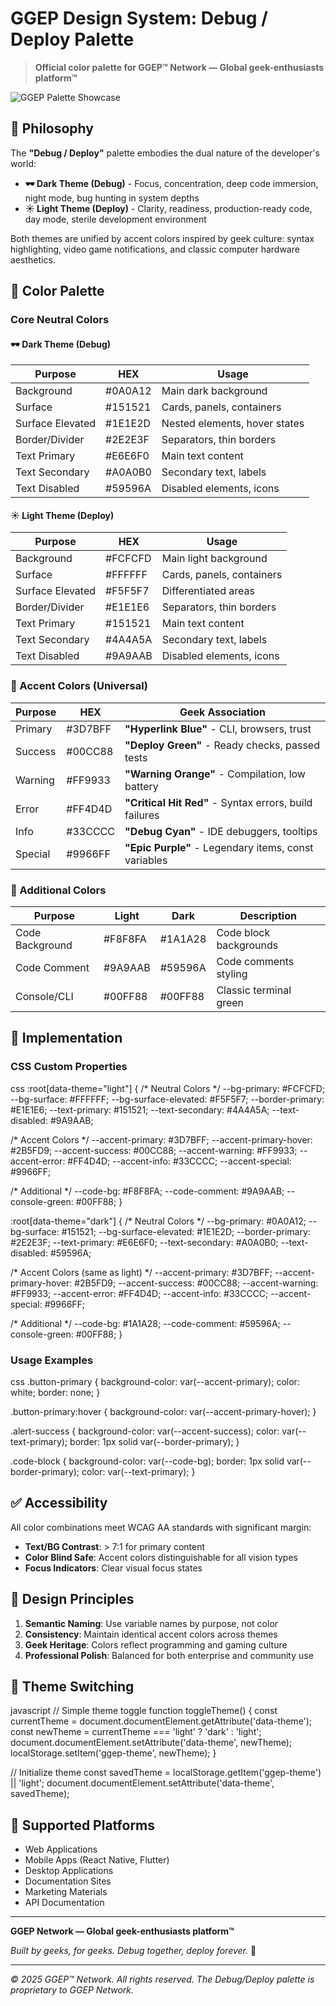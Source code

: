 # GGEP Design System: Debug / Deploy Palette

> **Official color palette for GGEP™ Network — Global geek-enthusiasts platform™**

![GGEP Palette Showcase](https://via.placeholder.com/1200x400/0A0A12/E6E6F0?text=Debug+%2F+Deploy+Palette+-+GGEP%E2%84%A2+Network)

## 🎯 Philosophy

The **"Debug / Deploy"** palette embodies the dual nature of the developer's world:

- **🕶️ Dark Theme (Debug)** - Focus, concentration, deep code immersion, night mode, bug hunting in system depths
- **☀️ Light Theme (Deploy)** - Clarity, readiness, production-ready code, day mode, sterile development environment

Both themes are unified by accent colors inspired by geek culture: syntax highlighting, video game notifications, and classic computer hardware aesthetics.

## 🎨 Color Palette

### Core Neutral Colors

#### 🕶️ Dark Theme (Debug)
| Purpose | HEX | Usage |
|---------|-----|-------|
| Background | #0A0A12 | Main dark background |
| Surface | #151521 | Cards, panels, containers |
| Surface Elevated | #1E1E2D | Nested elements, hover states |
| Border/Divider | #2E2E3F | Separators, thin borders |
| Text Primary | #E6E6F0 | Main text content |
| Text Secondary | #A0A0B0 | Secondary text, labels |
| Text Disabled | #59596A | Disabled elements, icons |

#### ☀️ Light Theme (Deploy)
| Purpose | HEX | Usage |
|---------|-----|-------|
| Background | #FCFCFD | Main light background |
| Surface | #FFFFFF | Cards, panels, containers |
| Surface Elevated | #F5F5F7 | Differentiated areas |
| Border/Divider | #E1E1E6 | Separators, thin borders |
| Text Primary | #151521 | Main text content |
| Text Secondary | #4A4A5A | Secondary text, labels |
| Text Disabled | #9A9AAB | Disabled elements, icons |

### 🎯 Accent Colors (Universal)

| Purpose | HEX | Geek Association |
|---------|-----|------------------|
| Primary | #3D7BFF | **"Hyperlink Blue"** - CLI, browsers, trust |
| Success | #00CC88 | **"Deploy Green"** - Ready checks, passed tests |
| Warning | #FF9933 | **"Warning Orange"** - Compilation, low battery |
| Error | #FF4D4D | **"Critical Hit Red"** - Syntax errors, build failures |
| Info | #33CCCC | **"Debug Cyan"** - IDE debuggers, tooltips |
| Special | #9966FF | **"Epic Purple"** - Legendary items, const variables |

### 🔧 Additional Colors

| Purpose | Light | Dark | Description |
|---------|-------|------|-------------|
| Code Background | #F8F8FA | #1A1A28 | Code block backgrounds |
| Code Comment | #9A9AAB | #59596A | Code comments styling |
| Console/CLI | #00FF88 | #00FF88 | Classic terminal green |

## 🚀 Implementation

### CSS Custom Properties

css
:root[data-theme="light"] {
  /* Neutral Colors */
  --bg-primary: #FCFCFD;
  --bg-surface: #FFFFFF;
  --bg-surface-elevated: #F5F5F7;
  --border-primary: #E1E1E6;
  --text-primary: #151521;
  --text-secondary: #4A4A5A;
  --text-disabled: #9A9AAB;
  
  /* Accent Colors */
  --accent-primary: #3D7BFF;
  --accent-primary-hover: #2B5FD9;
  --accent-success: #00CC88;
  --accent-warning: #FF9933;
  --accent-error: #FF4D4D;
  --accent-info: #33CCCC;
  --accent-special: #9966FF;
  
  /* Additional */
  --code-bg: #F8F8FA;
  --code-comment: #9A9AAB;
  --console-green: #00FF88;
}

:root[data-theme="dark"] {
  /* Neutral Colors */
  --bg-primary: #0A0A12;
  --bg-surface: #151521;
  --bg-surface-elevated: #1E1E2D;
  --border-primary: #2E2E3F;
  --text-primary: #E6E6F0;
  --text-secondary: #A0A0B0;
  --text-disabled: #59596A;
  
  /* Accent Colors (same as light) */
  --accent-primary: #3D7BFF;
  --accent-primary-hover: #2B5FD9;
  --accent-success: #00CC88;
  --accent-warning: #FF9933;
  --accent-error: #FF4D4D;
  --accent-info: #33CCCC;
  --accent-special: #9966FF;
  
  /* Additional */
  --code-bg: #1A1A28;
  --code-comment: #59596A;
  --console-green: #00FF88;
}


### Usage Examples

css
.button-primary {
  background-color: var(--accent-primary);
  color: white;
  border: none;
}

.button-primary:hover {
  background-color: var(--accent-primary-hover);
}

.alert-success {
  background-color: var(--accent-success);
  color: var(--text-primary);
  border: 1px solid var(--border-primary);
}

.code-block {
  background-color: var(--code-bg);
  border: 1px solid var(--border-primary);
  color: var(--text-primary);
}


## ✅ Accessibility

All color combinations meet WCAG AA standards with significant margin:

- **Text/BG Contrast**: > 7:1 for primary content
- **Color Blind Safe**: Accent colors distinguishable for all vision types
- **Focus Indicators**: Clear visual focus states

## 🎯 Design Principles

1. **Semantic Naming**: Use variable names by purpose, not color
2. **Consistency**: Maintain identical accent colors across themes
3. **Geek Heritage**: Colors reflect programming and gaming culture
4. **Professional Polish**: Balanced for both enterprise and community use

## 🔄 Theme Switching

javascript
// Simple theme toggle
function toggleTheme() {
  const currentTheme = document.documentElement.getAttribute('data-theme');
  const newTheme = currentTheme === 'light' ? 'dark' : 'light';
  document.documentElement.setAttribute('data-theme', newTheme);
  localStorage.setItem('ggep-theme', newTheme);
}

// Initialize theme
const savedTheme = localStorage.getItem('ggep-theme') || 'light';
document.documentElement.setAttribute('data-theme', savedTheme);


## 📱 Supported Platforms

- Web Applications
- Mobile Apps (React Native, Flutter)
- Desktop Applications
- Documentation Sites
- Marketing Materials
- API Documentation

---

**GGEP Network — Global geek-enthusiasts platform™**

*Built by geeks, for geeks. Debug together, deploy forever.* 🚀

--- 

*© 2025 GGEP™ Network. All rights reserved. The Debug/Deploy palette is proprietary to GGEP Network.*
